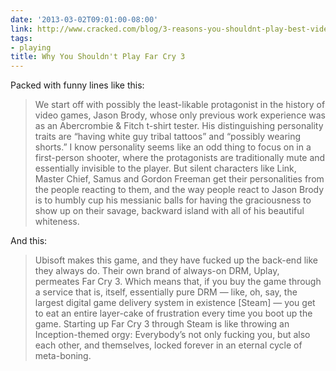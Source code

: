 ```yaml
---
date: '2013-03-02T09:01:00-08:00'
link: http://www.cracked.com/blog/3-reasons-you-shouldnt-play-best-video-game-year/
tags:
- playing
title: Why You Shouldn't Play Far Cry 3
---
```


Packed with funny lines like this:

>We start off with possibly the least-likable protagonist in the history of video games, Jason Brody, whose only previous work experience was as an Abercrombie &amp; Fitch t-shirt tester. His distinguishing personality traits are “having white guy tribal tattoos” and “possibly wearing shorts.” I know personality seems like an odd thing to focus on in a first-person shooter, where the protagonists are traditionally mute and essentially invisible to the player. But silent characters like Link, Master Chief, Samus and Gordon Freeman get their personalities from the people reacting to them, and the way people react to Jason Brody is to humbly cup his messianic balls for having the graciousness to show up on their savage, backward island with all of his beautiful whiteness.

And this:

>Ubisoft makes this game, and they have fucked up the back-end like they always do. Their own brand of always-on DRM, Uplay, permeates Far Cry 3. Which means that, if you buy the game through a service that is, itself, essentially pure DRM — like, oh, say, the largest digital game delivery system in existence [Steam] — you get to eat an entire layer-cake of frustration every time you boot up the game. Starting up Far Cry 3 through Steam is like throwing an Inception-themed orgy: Everybody’s not only fucking you, but also each other, and themselves, locked forever in an eternal cycle of meta-boning.
